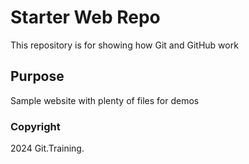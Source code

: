 # Starter Web Repo

This repository is for showing how Git and GitHub work

## Purpose

Sample website with plenty of files for demos

### Copyright

2024 Git.Training.